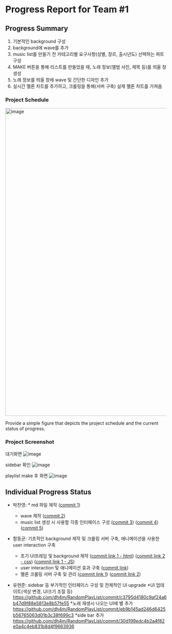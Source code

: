 # Progress Report for Team #1

## Progress Summary 
1. 기본적인 background 구성
2. background에 wave를 추가
3. music list를 만들기 전 카테고리별 요구사항(성별, 장르, 출시년도) 선택하는 파트 구성
4. MAKE 버튼을 통해 리스트를 만들었을 때, 노래 정보(앨범 사진, 제목 등)를 띄울 창 생성
5. 노래 정보를 띄울 창에 wave 및 간단한 디자인 추가
6. 실시간 멜론 차트를 추가하고, 크롤링을 통해(서버 구축) 실제 멜론 차트를 가져옴

### Project Schedule
<img width="960" alt="image" src="https://github.com/dh4m/RandomPlayList/assets/71581953/bba3962d-dc9c-437f-997c-b6fba9e79d20">

Provide a simple figure that depicts the project schedule and the 
current status of progress.

### Project Screenshot
대기화면
![image](https://github.com/dh4m/RandomPlayList/assets/118319100/c6fbef8b-a701-40e6-a2a4-a2290b0c2b60)

sidebar 확인
![image](https://github.com/dh4m/RandomPlayList/assets/118319100/76fecfef-3aa3-4b4a-8c5d-eecd21743e14)

playlist make 후 화면
![image](https://github.com/dh4m/RandomPlayList/assets/118319100/800f2926-fc20-4832-8b70-032bfe00963a)


## Individual Progress Status
- 박찬영: * md 파일 제작 ([commit 1](https://github.com/dh4m/RandomPlayList/commit/d9b7c7fa15cb3c561ae97add6db25f12332c5014))
	*  wave 제작 ([commit 2](https://github.com/dh4m/RandomPlayList/commit/3494ae4156193856a230328f20dad7082cbf9518))
 	*  music list 생성 시 사용할 각종 인터페이스 구성 ([commit 3](https://github.com/dh4m/RandomPlayList/commit/e9bf7d085a79d32fbfcbd05cd1051a8ca3615c4e)) ([commit 4](https://github.com/dh4m/RandomPlayList/commit/27ac5145296d08d4c4215047179dc66e4b2da7cb)) ([commit 5](https://github.com/dh4m/RandomPlayList/commit/c86caef90c6c6da9eb5e978f779240d40cbe3832 ))

- 함동균: 기초적인 background 제작 및 크롤링 서버 구축, 애니메이션을 사용한 user interaction 구축
	* 초기 UI프레임 및 background 제작 ([commit link 1 - html](https://github.com/dh4m/RandomPlayList/commit/f30ae1f0e582758e3584fc77984aa0a22f06781a)) ([commit link 2 - css](https://github.com/dh4m/RandomPlayList/commit/b2ebea1bb76ed4c20893ecaa466248671b307d4a)) ([commit link 1 - JS](https://github.com/dh4m/RandomPlayList/commit/5dc0b567d37d78e6806fe2d2769268ed55dc49cf))
	* user interaction 및 애니메이션 효과 구축 ([commit link](https://github.com/dh4m/RandomPlayList/commit/3494ae4156193856a230328f20dad7082cbf9518))
	* 멜론 크롤링 서버 구축 및 관리 ([commit link 1](https://github.com/dh4m/RandomPlayList/commit/7d6bff9ca787c5c959599fae0ab391795a682cc2)) ([commit link 2](https://github.com/dh4m/RandomPlayList/commit/bde2208da2d58de17ccd5b2a3c761c3b9623ea6a))
- 유현준: sidebar 등 부가적인 인터페이스 구성 및 전체적인 UI upgrade
     *UI 업데이트(색상 변경, UI크기 조절 등)
     https://github.com/dh4m/RandomPlayList/commit/c3795d4180c9af24a6b47d9f88e5813e8b57fe55
     *노래 재생시 나오는 UI에 별 추가
     https://github.com/dh4m/RandomPlayList/commit/eb9b145ad246d6425b56765063d01b3c38f699c3
     *side bar 추가
     https://github.com/dh4m/RandomPlayList/commit/30d199edc4b2a4f82e0a4c4eb831b8d4f9663936
